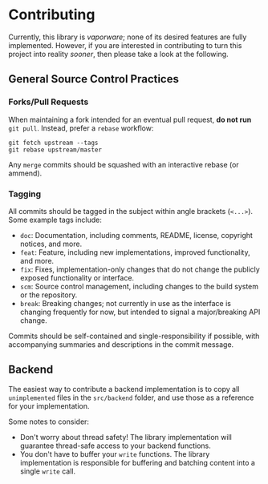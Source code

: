 # Contributing

Currently, this library is *vaporware*; none of its desired features are fully
implemented. However, if you are interested in contributing to turn this
project into reality *sooner*, then please take a look at the following.

## General Source Control Practices

### Forks/Pull Requests

When maintaining a fork intended for an eventual pull request, **do not run**
`git pull`. Instead, prefer a `rebase` workflow:

```
git fetch upstream --tags
git rebase upstream/master
```

Any `merge` commits should be squashed with an interactive rebase (or ammend).

### Tagging

All commits should be tagged in the subject within angle brackets (`<...>`).
Some example tags include:

- `doc`: Documentation, including comments, README, license, copyright notices,
  and more.
- `feat`: Feature, including new implementations, improved functionality,
  and more.
- `fix`: Fixes, implementation-only changes that do not change the publicly
  exposed functionality or interface.
- `scm`: Source control management, including changes to the build system or
  the repository.
- `break`: Breaking changes; not currently in use as the interface is changing
  frequently for now, but intended to signal a major/breaking API change.

Commits should be self-contained and single-responsibility if possible, with
accompanying summaries and descriptions in the commit message.

## Backend

The easiest way to contribute a backend implementation is to copy all
`unimplemented` files in the `src/backend` folder, and use those as a reference
for your implementation.

Some notes to consider:

- Don't worry about thread safety! The library implementation will guarantee
  thread-safe access to your backend functions.
- You don't have to buffer your `write` functions. The library implementation
  is responsible for buffering and batching content into a single `write` call.

